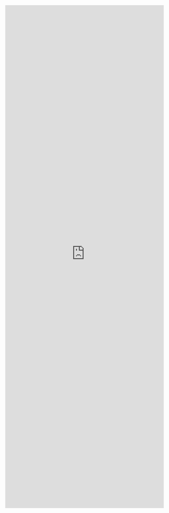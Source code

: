 <iframe 
    title='DetailsList Custom Item Columns Example'
    src='https://fabricweb.z5.web.core.windows.net/pr-deploy-site/refs/heads/master/fabric-website-resources/dist/index.html#/examples/detailslist/customitemcolumns?docsExample=true'
    frameborder='no'
    height='1600'
    style='width: 100%;'
>